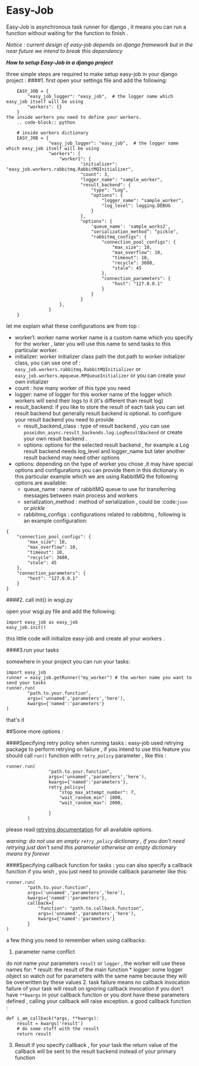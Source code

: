 Easy-Job
========
Easy-Job is asynchronous task runner for django , it means you can run a function without waiting for the function to finish .

*Notice : current design of easy-job depends on django framework but in the near future we intend to break this dependency*


***How to setup Easy-Job in a django project***

three simple steps are required to make setup easy-job in your django project :
####1. first open your settings file and add the following:

        EASY_JOB = {
            "easy_job_logger": "easy_job",  # the logger name which easy_job itself will be using
            "workers": {}
        }
    the inside workers you need to define your workers.
        .. code-block:: python

        # inside workers dictionary
        EASY_JOB = {
                    "easy_job_logger": "easy_job",  # the logger name which easy_job itself will be using
                    "workers": {
                        "worker1": {
                                "initializer": "easy_job.workers.rabbitmq.RabbitMQInitializer",
                                "count": 3,
                                "logger_name": "sample_worker",
                                "result_backend": {
                                    "type": "Log",
                                    "options": {
                                        "logger_name": "sample_worker",
                                        "log_level": logging.DEBUG
                                    }
                                },
                                "options": {
                                    'queue_name': 'sample_works2',
                                    "serialization_method": "pickle",
                                    "rabbitmq_configs": {
                                        "connection_pool_configs": {
                                            "max_size": 10,
                                            "max_overflow": 10,
                                            "timeout": 10,
                                            "recycle": 3600,
                                            "stale": 45
                                        },
                                        "connection_parameters": {
                                            "host": "127.0.0.1"
                                        }
                                    }
                                }
                        },
                    }
        }

let me explain what these configurations are from top  :
* worker1: worker name
    worker name is a custom name which you specify for the worker , later you will use this name to send
    tasks to this particular worker.
* initializer: worker initializer class path
    the dot.path to worker initializer class, you can use one of :
    `easy_job.workers.rabbitmq.RabbitMQInitializer` or `easy_job.workers.mpqueue.MPQueueInitializer`
    or you can create your own initializer
* count :
    how many worker of this type you need
* logger: name of logger for this worker
    name of the logger which workers will send their logs to it (it's different than result log)
* result_backend:
if you like to store the result of each task you can set result backend but generally result backend is optional.
to configure your result backend you need to provide
    * result_backend_class :
            type of result backend ,
                you can use `poseidon_async.result_backends.log.LogResultBackend` or create your
            own result backend .
    * options:
            options for the selected result backend , for example a Log result backend needs log_level and logger_name
            but later another result backend may need other options
* options:
depending on the type of worker you chose ,it may have special options and configurations you can provide them in
this dictionary.
in this particular example which we are using RabbitMQ the following options are available:
    * queue_name : name of rabbitMQ queue to use for transferring messages between main process and workers
    * serialization_method : method of serialization , could be :code:`json` or *pickle*
    * rabbitmq_configs : configurations related to rabbitmq , following is an example configuration:
```
{
    "connection_pool_configs": {
        "max_size": 10,
        "max_overflow": 10,
        "timeout": 10,
        "recycle": 3600,
        "stale": 45
    },
    "connection_parameters": {
        "host": "127.0.0.1"
    }
}
```

####2. call init() in wsgi.py

open your wsgi.py file and add the following:
```
import easy_job as easy_job
easy_job.init()
```
this little code will initialize easy-job and create all your workers .

####3.run your tasks

somewhere in your project you can run your tasks:

```
import easy_job
runner = easy_job.getRunner("my_worker") # the worker name you want to send your tasks
runner.run(
        "path.to.your.function",
        args=('unnamed','parameters','here'),
        kwargs={'named':'parameters'}
)
```

that's it

##Some more options :

####Specifying retry policy when running tasks :
easy-job used retrying package to perform retrying on failure , if you intend to use this feature you should call `run()`
function with `retry_policy` parameter , like this :
```
runner.run(
                "path.to.your.function",
                args=('unnamed','parameters','here'),
                kwargs={'named':'parameters'},
                retry_policy={
                    "stop_max_attempt_number": 7,
                    "wait_random_min": 1000,
                    "wait_random_max": 2000,

                }
        )

```
please read [retrying documentation](https://pypi.python.org/pypi/retrying) for all available options.

*warning: do not use an empty `retry_policy` dictionary , if you don't need retrying just don't send this parameter otherwise an empty dictionary means try forever*


####Specifying callback function for tasks :
you can also specify a callback function if you wish , you just need to provide callback parameter like this:
```
runner.run(
        "path.to.your.function",
        args=('unnamed','parameters','here'),
        kwargs={'named':'parameters'},
        callback={
            "function": "path.to.callback.function",
            args=('unnamed','parameters','here'),
            kwargs={'named':'parameters'}
        }
)
```
a few thing you need to remember when using callbacks:

1. parameter name conflict

do not name your parameters `result` or `logger` , the worker will use these names for:
    * result: the result of the main function
    * logger: some logger object
so watch out for parameters with the same name because they will be overwritten by these values
2. task failure means no callback invocation
failure of your task will result on ignoring callback invocation
if you don't have `**kwargs` in your callback function or you dont have these parameters defined , calling your
callback will raise exception.
a good callback function :
```
def i_am_callback(*args, **kwargs):
    result = kwargs['result']
    # do some stuff with the result
    return result
```

3. Result
if you specify callback , for your task the return value of the callback will be sent to the result backend instead of your primary function



